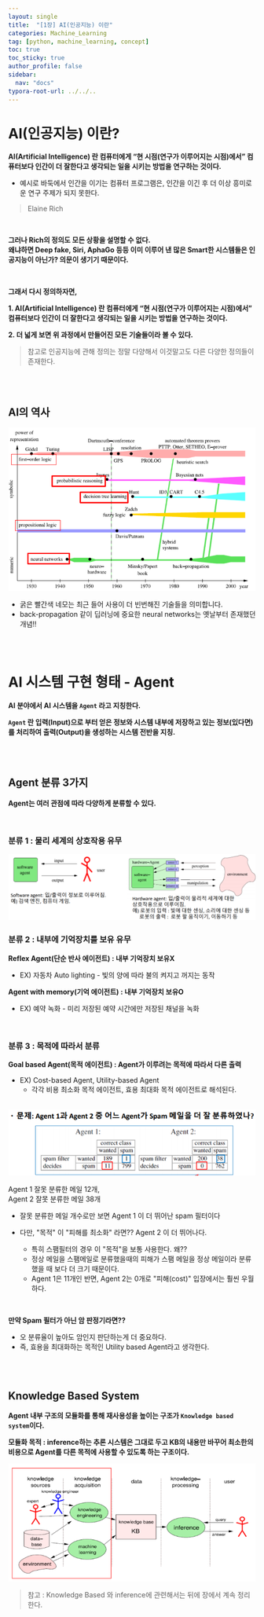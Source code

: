 ```yaml
---
layout: single
title:  "[1장] AI(인공지능) 이란"
categories: Machine_Learning
tag: [python, machine_learning, concept]
toc: true
toc_sticky: true
author_profile: false
sidebar:
  nav: "docs"
typora-root-url: ../../..
---
```




# AI(인공지능) 이란?
**AI(Artificial Intelligence) 란 컴퓨터에게  “현  시점(연구가  이루어지는 시점)에서” 컴퓨터보다  인간이 더  잘한다고 생각되는  일을  시키는 방법을  연구하는 것이다.**

* 예시로 바둑에서 인간을 이기는 컴퓨터 프로그램은, 인간을 이긴 후 더 이상 흥미로운 연구 주제가 되지 못한다.

> Elaine Rich

<br>

**그러나 Rich의 정의도 모든 상황을 설명할 수 없다.  
왜냐하면 Deep fake, Siri, AphaGo 등등 이미 이루어 낸 많은 Smart한 시스템들은 인공지능이 아닌가? 의문이 생기기 때문이다.**

<br>

**그래서 다시 정의하자면,**

**1. AI(Artificial Intelligence) 란 컴퓨터에게  “현  시점(연구가  이루어지는 시점)에서” 컴퓨터보다  인간이 더  잘한다고 생각되는  일을  시키는 방법을  연구하는 것이다.**

**2. 더 넓게 보면 위 과정에서 만들어진 모든 기술들이라 볼 수 있다.**

> 참고로 인공지능에 관해 정의는 정말 다양해서 이것말고도 다른 다양한 정의들이 존재한다.

<br><br>

## AI의 역사

<img src="\images\2023-04-02 [1장] AI(인공지능) 이란\image-20230418183951905.png" alt="image-20230418183951905"  />

* 굵은 빨간색 네모는 최근 들어 사용이 더 빈번해진 기술들을 의미합니다.
* back-propagation 같이 딥러닝에 중요한 neural networks는 옛날부터 존재했던 개념!!

<br><br>

# AI 시스템 구현 형태 - Agent

**AI 분야에서  AI 시스템을  `Agent` 라고  지칭한다.**

**`Agent` 란 입력(Input)으로 부터 얻은 정보와 시스템 내부에 저장하고 있는 정보(있다면)를 처리하여 출력(Output)을 생성하는 시스템 전반을 지칭.**

<br><br>

## Agent 분류 3가지

**Agent는 여러  관점에  따라  다양하게  분류할  수  있다.**

<br>

### 분류 1 : 물리 세계의 상호작용 유무

<img src="/images/2023-04-02 [1장] AI(인공지능) 이란/image-20230418185305306.png" alt="image-20230418185305306"  />

<br>

### 분류 2 : 내부에 기억장치를 보유 유무

**Reflex Agent(단순 반사 에이전트) : 내부 기억장치 보유X**

* EX) 자동차 Auto lighting - 빛의 양에 따라 불의 켜지고 꺼지는 동작

**Agent with memory(기억 에이전트) : 내부 기억장치 보유O**

* EX) 예약 녹화 - 미리 저장된 예약 시간에만 저장된 채널을 녹화

<br>

### 분류 3 : 목적에 따라서 분류

**Goal based Agent(목적 에이전트) : Agent가 이루려는 목적에 따라서 다른 출력**

* EX) Cost-based Agent, Utility-based Agent
  * 각각 비용 최소화 목적 에이전트, 효용 최대화 목적 에이전트로 해석된다.

<br>

<img src="/images/2023-04-02 [1장] AI(인공지능) 이란/image-20230418190226378.png" alt="image-20230418190226378"  /> 

Agent 1 잘못 분류한 메일 12개,  
Agent 2 잘못 분류한 메일 38개

* 잘못 분류한 메일 개수로만 보면 Agent 1 이 더 뛰어난 spam 필터이다

* 다만, "목적" 이 "피해를 최소화" 라면?? Agent 2 이 더 뛰어나다.
  * 특히 스팸필터의 경우 이 "목적"을 보통 사용한다. 왜??
  * 정상 메일을 스팸메일로 분류했을때의 피해가 스팸 메일을 정상 메일이라 분류했을 때 보다 더 크기 때문이다.
  * Agent 1은 11개인 반면, Agent 2는 0개로 "피해(cost)" 입장에서는 훨씬 우월하다.

<br>

**만약 Spam 필터가 아닌 암 판정기라면??**

* 오 분류율이 높아도 암인지 판단하는게 더 중요하다. 
* 즉, 효용을 최대화하는 목적인 Utility based Agent라고 생각한다.

<br><br>

## Knowledge Based System

**Agent 내부  구조의  모듈화를  통해  재사용성을  높이는  구조가  `Knowledge based system`이다.**

**모듈화 목적 : inference하는 추론 시스템은 그대로 두고 KB의 내용만 바꾸어 최소한의 비용으로 Agent를 다른 목적에 사용할 수 있도록 하는 구조이다.**

<img src="/images/2023-04-02 [1장] AI(인공지능) 이란/image-20230418184926650.png" alt="image-20230418184926650"  />

> 참고 : Knowledge Based 와 inference에 관련해서는 뒤에 장에서 계속 정리한다.
